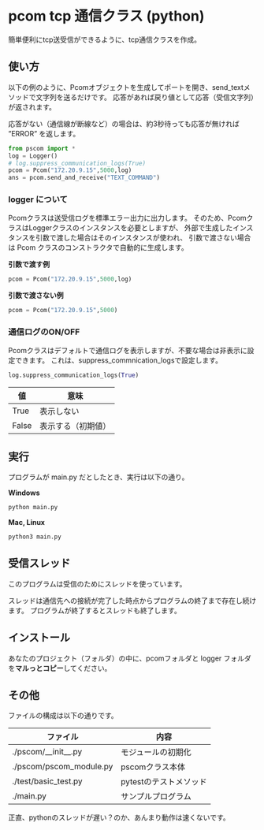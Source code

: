 # pcom tcp 通信クラス (python)

簡単便利にtcp送受信ができるように、tcp通信クラスを作成。

## 使い方
以下の例のように、Pcomオブジェクトを生成してポートを開き、send_textメソッドで文字列を送るだけです。
応答があれば戻り値として応答（受信文字列）が返されます。

応答がない（通信線が断線など）の場合は、約3秒待っても応答が無ければ ”ERROR” を返します。

```python
from pscom import *
log = Logger()
# log.suppress_communication_logs(True)
pcom = Pcom("172.20.9.15",5000,log)
ans = pcom.send_and_receive("TEXT_COMMAND")
```
### logger について
Pcomクラスは送受信ログを標準エラー出力に出力します。
そのため、PcomクラスはLoggerクラスのインスタンスを必要としますが、
外部で生成したインスタンスを引数で渡した場合はそのインスタンスが使われ、
引数で渡さない場合は Pcom クラスのコンストラクタで自動的に生成します。

**引数で渡す例**
```python
pcom = Pcom("172.20.9.15",5000,log)
```
**引数で渡さない例**
```python
pcom = Pcom("172.20.9.15",5000)
```

### 通信ログのON/OFF
Pcomクラスはデフォルトで通信ログを表示しますが、不要な場合は非表示に設定できます。
これは、suppress_commnication_logsで設定します。

```python
log.suppress_communication_logs(True)
```
|値|  意味|
|--|--|
|True|    表示しない|
|False|   表示する（初期値）|


## 実行
プログラムが main.py だとしたとき、実行は以下の通り。

**Windows**
```bash
python main.py
```

**Mac, Linux**
```bash
python3 main.py
```

## 受信スレッド
このプログラムは受信のためにスレッドを使っています。

スレッドは通信先への接続が完了した時点からプログラムの終了まで存在し続けます。
プログラムが終了するとスレッドも終了します。

## インストール
あなたのプロジェクト（フォルダ）の中に、pcomフォルダと logger フォルダを**マルっとコピー**してください。

## その他
ファイルの構成は以下の通りです。

|ファイル    |内容|
|--|--|
|./pscom/\_\_init\_\_.py |モジュールの初期化|
|./pscom/pscom_module.py |pscomクラス本体|
|./test/basic_test.py  |pytestのテストメソッド|
|./main.py |サンプルプログラム|


正直、pythonのスレッドが遅い？のか、あんまり動作は速くないです。
